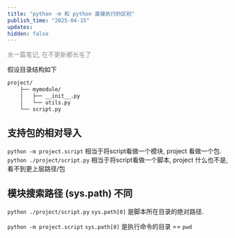 ```yaml
---
title: "python -m 和 python 直接执行的区别"
publish_time: "2025-04-15"
updates:
hidden: false
---
```

<p style="color: rgba(127, 127, 127, 0.9);">水一篇笔记, 在不更新都长毛了<p>

假设目录结构如下

```txt
project/
    ├── mymodule/
    │   ├── __init__.py
    │   └── utils.py
    └── script.py
```

## 支持包的相对导入

`python -m project.script` 相当于将script看做一个模块, project 看做一个包.
`python ./project/script.py` 相当于将script看做一个脚本, project 什么也不是, 看不到更上层路径/包

## 模块搜索路径 (sys.path) 不同

`python ./project/script.py`
`sys.path[0]` 是脚本所在目录的绝对路径.

`python -m project.script`
`sys.path[0]` 是执行命令的目录 == `pwd`
